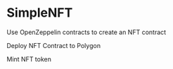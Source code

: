# SimpleNFT
Use OpenZeppelin contracts to create an NFT contract

Deploy NFT Contract to Polygon

Mint NFT token
